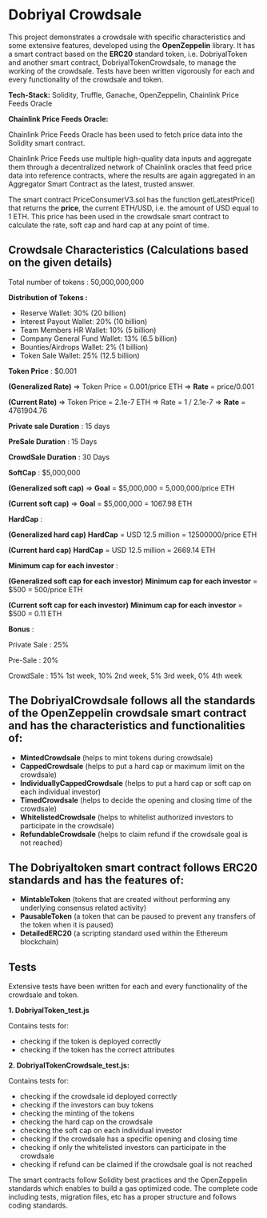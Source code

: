 # Dobriyal Crowdsale

This project demonstrates a crowdsale with specific characteristics and some extensive features, developed using the **OpenZeppelin** library. It has a smart contract based on the **ERC20** standard token, i.e. DobriyalToken and another smart contract, DobriyalTokenCrowdsale, to manage the working of the crowdsale. Tests have been written vigorously for each and every functionality of the crowdsale and token.

**Tech-Stack:** Solidity, Truffle, Ganache, OpenZeppelin, Chainlink Price Feeds Oracle

**Chainlink Price Feeds Oracle:** 

Chainlink Price Feeds Oracle has been used to fetch price data into the Solidity smart contract.

Chainlink Price Feeds use multiple high-quality data inputs and aggregate them through a decentralized network of Chainlink oracles that feed price data into reference contracts, where the results are again aggregated in an Aggregator Smart Contract as the latest, trusted answer.

The smart contract PriceConsumerV3.sol has the function getLatestPrice() that returns the **price**, the current ETH/USD, i.e. the amount of USD equal to 1 ETH. This price has been used in the crowdsale smart contract to calculate the rate, soft cap and hard cap at any point of time.

## Crowdsale Characteristics (Calculations based on the given details)

Total number of tokens : 50,000,000,000

**Distribution of Tokens :**	 			

- Reserve Wallet: 30% (20 billion)
- Interest Payout Wallet: 20% (10 billion)
- Team Members HR Wallet: 10% (5 billion) 
- Company General Fund Wallet: 13% (6.5 billion) 
- Bounties/Airdrops Wallet: 2% (1 billion)
- Token Sale Wallet: 25% (12.5 billion) 

**Token Price** : $0.001

**(Generalized Rate)**
=> Token Price = 0.001/price ETH
=> **Rate** = price/0.001

**(Current Rate)**
=> Token Price = 2.1e-7 ETH
=> Rate = 1 / 2.1e-7
=> **Rate** = 4761904.76

**Private sale Duration** :  15 days

**PreSale Duration** : 15 Days

**CrowdSale Duration** : 30 Days

**SoftCap** : $5,000,000

**(Generalized soft cap)**
=> **Goal** = $5,000,000 = 5,000,000/price ETH

**(Current soft cap)**
=> **Goal** = $5,000,000 = 1067.98 ETH

**HardCap** : 

**(Generalized hard cap)**
**HardCap** =  USD 12.5 million = 12500000/price ETH

**(Current hard cap)**
**HardCap** = USD 12.5 million = 2669.14 ETH


**Minimum cap for each investor** : 

**(Generalized soft cap for each investor)**
**Minimum cap for each investor** = $500 = 500/price ETH

**(Current soft cap for each investor)**
**Minimum cap for each investor** = $500 = 0.11 ETH

**Bonus** : 

Private Sale : 25%

Pre-Sale : 20%

CrowdSale : 15% 1st week, 10% 2nd week, 5% 3rd week, 0% 4th week

## The DobriyalCrowdsale follows all the standards of the OpenZeppelin crowdsale smart contract and has the characteristics and functionalities of:

- **MintedCrowdsale** (helps to mint tokens during crowdsale)
- **CappedCrowdsale** (helps to put a hard cap or maximum limit on the crowdsale) 
- **IndividuallyCappedCrowdsale** (helps to put a hard cap or soft cap on each individual investor)
- **TimedCrowdsale** (helps to decide the opening and closing time of the crowdsale)
- **WhitelistedCrowdsale** (helps to whitelist authorized investors to participate in the crowdsale)
- **RefundableCrowdsale** (helps to claim refund if the crowdsale goal is not reached)

## The Dobriyaltoken smart contract follows ERC20 standards and has the features of:

- **MintableToken** (tokens that are created without performing any underlying consensus related activity)
- **PausableToken** (a token that can be paused to prevent any transfers of the token when it is paused)
- **DetailedERC20** (a scripting standard used within the Ethereum blockchain)

## Tests

Extensive tests have been written for each and every functionality of the crowdsale and token.

**1. DobriyalToken_test.js**

  Contains tests for:
  
  - checking if the token is deployed correctly
  - checking if the token has the correct attributes
  
**2. DobriyalTokenCrowdsale_test.js:**

  Contains tests for:
  
  - checking if the crowdsale id deployed correctly
  - checking if the investors can buy tokens
  - checking the minting of the tokens
  - checking the hard cap on the crowdsale
  - checking the soft cap on each individual investor
  - checking if the crowdsale has a specific opening and closing time
  - checking if only the whitelisted investors can participate in the crowdsale
  - checking if refund can be claimed if the crowdsale goal is not reached
  

The smart contracts follow Solidity best practices and the OpenZeppelin standards which enables to build a gas optimized code.
The complete code including tests, migration files, etc has a proper structure and follows coding standards.
